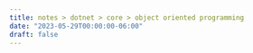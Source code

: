 ```yaml
---
title: notes > dotnet > core > object oriented programming
date: "2023-05-29T00:00:00-06:00"
draft: false
---
```

